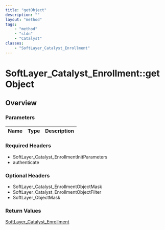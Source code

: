 ```yaml
---
title: "getObject"
description: ""
layout: "method"
tags:
    - "method"
    - "sldn"
    - "Catalyst"
classes:
    - "SoftLayer_Catalyst_Enrollment"
---
```

# SoftLayer_Catalyst_Enrollment::getObject
## Overview 


### Parameters 
|Name | Type | Description |
| --- | --- | --- |


### Required Headers
* SoftLayer_Catalyst_EnrollmentInitParameters
* authenticate

### Optional Headers
* SoftLayer_Catalyst_EnrollmentObjectMask
* SoftLayer_Catalyst_EnrollmentObjectFilter
* SoftLayer_ObjectMask

### Return Values
<a href='/reference/datatypes/SoftLayer_Catalyst_Enrollment'>SoftLayer_Catalyst_Enrollment </a>

